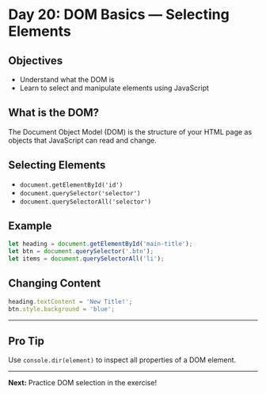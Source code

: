 # Day 20: DOM Basics — Selecting Elements

## Objectives
- Understand what the DOM is
- Learn to select and manipulate elements using JavaScript

## What is the DOM?
The Document Object Model (DOM) is the structure of your HTML page as objects that JavaScript can read and change.

## Selecting Elements
- `document.getElementById('id')`
- `document.querySelector('selector')`
- `document.querySelectorAll('selector')`

## Example
```js
let heading = document.getElementById('main-title');
let btn = document.querySelector('.btn');
let items = document.querySelectorAll('li');
```

## Changing Content
```js
heading.textContent = 'New Title!';
btn.style.background = 'blue';
```

---

## Pro Tip
Use `console.dir(element)` to inspect all properties of a DOM element.

---

**Next:** Practice DOM selection in the exercise!
